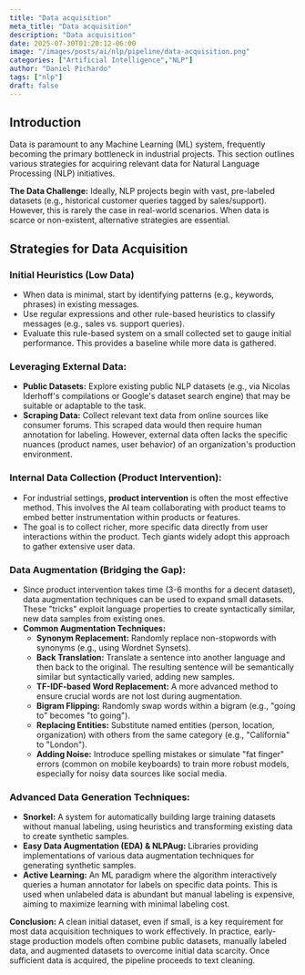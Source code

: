 ```yaml
---
title: "Data acquisition"
meta_title: "Data acquisition"
description: "Data acquisition"
date: 2025-07-30T01:20:12-06:00
image: "/images/posts/ai/nlp/pipeline/data-acquisition.png"
categories: ["Artificial Intelligence","NLP"]
author: "Daniel Pichardo"
tags: ["nlp"]
draft: false
---
```


## Introduction

Data is paramount to any Machine Learning (ML) system, frequently becoming the primary bottleneck in industrial projects. This section outlines various strategies for acquiring relevant data for Natural Language Processing (NLP) initiatives.

**The Data Challenge:** Ideally, NLP projects begin with vast, pre-labeled datasets (e.g., historical customer queries tagged by sales/support). However, this is rarely the case in real-world scenarios. When data is scarce or non-existent, alternative strategies are essential.

## Strategies for Data Acquisition


### Initial Heuristics (Low Data)
- When data is minimal, start by identifying patterns (e.g., keywords, phrases) in existing messages.
- Use regular expressions and other rule-based heuristics to classify messages (e.g., sales vs. support queries).
- Evaluate this rule-based system on a small collected set to gauge initial performance. This provides a baseline while more data is gathered.
        
### Leveraging External Data:
  - **Public Datasets:** Explore existing public NLP datasets (e.g., via Nicolas Iderhoff's compilations or Google's dataset search engine) that may be suitable or adaptable to the task.
  - **Scraping Data:** Collect relevant text data from online sources like consumer forums. This scraped data would then require human annotation for labeling. However, external data often lacks the specific nuances (product names, user behavior) of an organization's production environment.
      
### Internal Data Collection (Product Intervention):    
  - For industrial settings, **product intervention** is often the most effective method. This involves the AI team collaborating with product teams to embed better instrumentation within products or features.
  - The goal is to collect richer, more specific data directly from user interactions within the product. Tech giants widely adopt this approach to gather extensive user data.
      
### Data Augmentation (Bridging the Gap): 
  - Since product intervention takes time (3-6 months for a decent dataset), data augmentation techniques can be used to expand small datasets. These "tricks" exploit language properties to create syntactically similar, new data samples from existing ones.
  - **Common Augmentation Techniques:**
      - **Synonym Replacement:** Randomly replace non-stopwords with synonyms (e.g., using Wordnet Synsets).
      - **Back Translation:** Translate a sentence into another language and then back to the original. The resulting sentence will be semantically similar but syntactically varied, adding new samples.
      - **TF-IDF-based Word Replacement:** A more advanced method to ensure crucial words are not lost during augmentation.
      - **Bigram Flipping:** Randomly swap words within a bigram (e.g., "going to" becomes "to going").
      - **Replacing Entities:** Substitute named entities (person, location, organization) with others from the same category (e.g., "California" to "London").
      - **Adding Noise:** Introduce spelling mistakes or simulate "fat finger" errors (common on mobile keyboards) to train more robust models, especially for noisy data sources like social media.
            
### Advanced Data Generation Techniques:
  - **Snorkel:** A system for automatically building large training datasets without manual labeling, using heuristics and transforming existing data to create synthetic samples.
  - **Easy Data Augmentation (EDA) & NLPAug:** Libraries providing implementations of various data augmentation techniques for generating synthetic samples.
  - **Active Learning:** An ML paradigm where the algorithm interactively queries a human annotator for labels on specific data points. This is used when unlabeled data is abundant but manual labeling is expensive, aiming to maximize learning with minimal labeling cost.
        
**Conclusion:** A clean initial dataset, even if small, is a key requirement for most data acquisition techniques to work effectively. In practice, early-stage production models often combine public datasets, manually labeled data, and augmented datasets to overcome initial data scarcity. Once sufficient data is acquired, the pipeline proceeds to text cleaning.